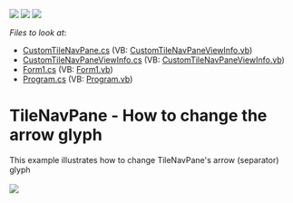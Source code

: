 <!-- default badges list -->
![](https://img.shields.io/endpoint?url=https://codecentral.devexpress.com/api/v1/VersionRange/128618046/14.2.3%2B)
[![](https://img.shields.io/badge/Open_in_DevExpress_Support_Center-FF7200?style=flat-square&logo=DevExpress&logoColor=white)](https://supportcenter.devexpress.com/ticket/details/T303287)
[![](https://img.shields.io/badge/📖_How_to_use_DevExpress_Examples-e9f6fc?style=flat-square)](https://docs.devexpress.com/GeneralInformation/403183)
<!-- default badges end -->
<!-- default file list -->
*Files to look at*:

* [CustomTileNavPane.cs](./CS/WindowsFormsApplication79/CustomTileNavPane.cs) (VB: [CustomTileNavPaneViewInfo.vb](./VB/WindowsFormsApplication79/CustomTileNavPaneViewInfo.vb))
* [CustomTileNavPaneViewInfo.cs](./CS/WindowsFormsApplication79/CustomTileNavPaneViewInfo.cs) (VB: [CustomTileNavPaneViewInfo.vb](./VB/WindowsFormsApplication79/CustomTileNavPaneViewInfo.vb))
* [Form1.cs](./CS/WindowsFormsApplication79/Form1.cs) (VB: [Form1.vb](./VB/WindowsFormsApplication79/Form1.vb))
* [Program.cs](./CS/WindowsFormsApplication79/Program.cs) (VB: [Program.vb](./VB/WindowsFormsApplication79/Program.vb))
<!-- default file list end -->
# TileNavPane - How to change the arrow glyph


This example illustrates how to change TileNavPane's arrow (separator) glyph<br /><br /><img src="https://raw.githubusercontent.com/DevExpress-Examples/tilenavpane-how-to-change-the-arrow-glyph-t303287/14.2.3+/media/fc436907-78bb-11e5-80bf-00155d62480c.png">

<br/>


